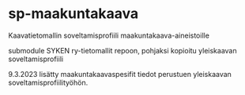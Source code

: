 # sp-maakuntakaava
Kaavatietomallin soveltamisprofiili maakuntakaava-aineistoille

submodule SYKEN ry-tietomallit repoon, pohjaksi kopioitu yleiskaavan soveltamisprofiili

9.3.2023 lisätty maakuntakaavaspesifit tiedot perustuen yleiskaavan soveltamisprofiilityöhön.
